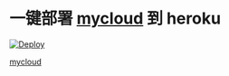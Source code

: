 # 一键部署 [mycloud](https://github.com/yzqiang666/mycloud) 到 heroku 

[![Deploy](https://www.herokucdn.com/deploy/button.png)](https://heroku.com/deploy)

[mycloud](https://github.com/yzqiang666/mycloud/tree/next)
